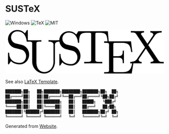 # SUSTeX
![Windows](https://img.shields.io/badge/platform-Windows-green.svg)
![TeX](https://img.shields.io/badge/language-TeX-orange.svg)
![MIT](https://img.shields.io/badge/license-MIT-blue.svg)

![SUSTeX](/logo/logo.png)

See also [LaTeX Template](https://github.com/Iydon/LaTeX_template).

```
███████╗██╗   ██╗███████╗████████╗███████╗██╗  ██╗
██╔════╝██║   ██║██╔════╝╚══██╔══╝██╔════╝╚██╗██╔╝
███████╗██║   ██║███████╗   ██║   █████╗   ╚███╔╝ 
╚════██║██║   ██║╚════██║   ██║   ██╔══╝   ██╔██╗ 
███████║╚██████╔╝███████║   ██║   ███████╗██╔╝ ██╗
╚══════╝ ╚═════╝ ╚══════╝   ╚═╝   ╚══════╝╚═╝  ╚═╝

```
Generated from [Website](http://patorjk.com/software/taag).
